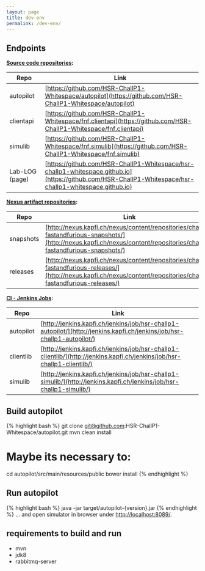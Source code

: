 ```yaml
---
layout: page
title: dev-env
permalink: /dev-env/
---
```

## Endpoints
**[Source code repositories](https://github.com/HSR-ChallP1-Whitespace/):**

| Repo          | Link                                                                                                                                                     |
| ------------- | -------------------------------------------------------------------------------------------------------------------------------------------------------- |
| autopilot     | [https://github.com/HSR-ChallP1-Whitespace/autopilot](https://github.com/HSR-ChallP1-Whitespace/autopilot)                                               |
| clientapi     | [https://github.com/HSR-ChallP1-Whitespace/fnf.clientapi](https://github.com/HSR-ChallP1-Whitespace/fnf.clientapi)                                       |
| simulib       | [https://github.com/HSR-ChallP1-Whitespace/fnf.simulib](https://github.com/HSR-ChallP1-Whitespace/fnf.simulib)                                           |
| Lab-LOG ([page](http://hsr-challp1-whitespace.github.io/)) | [https://github.com/HSR-ChallP1-Whitespace/hsr-challp1-whitespace.github.io](https://github.com/HSR-ChallP1-Whitespace/hsr-challp1-whitespace.github.io) |


**[Nexus artifact repositories](http://nexus.kapfi.ch):**

| Repo          | Link                                                                                                                                                                     |
| ------------- | ------------------------------------------------------------------------------------------------------------------------------------------------------------------------ |
| snapshots     | [http://nexus.kapfi.ch/nexus/content/repositories/challp1-fastandfurious-snapshots/](http://nexus.kapfi.ch/nexus/content/repositories/challp1-fastandfurious-snapshots/) |
| releases      | [http://nexus.kapfi.ch/nexus/content/repositories/challp1-fastandfurious-releases/](http://nexus.kapfi.ch/nexus/content/repositories/challp1-fastandfurious-releases/)   |

**[CI - Jenkins Jobs](http://jenkins.kapfi.ch):**

| Repo          | Link                                                                                                                     |
| ------------- | ------------------------------------------------------------------------------------------------------------------------ |
| autopilot     | [http://jenkins.kapfi.ch/jenkins/job/hsr-challp1-autopilot/](http://jenkins.kapfi.ch/jenkins/job/hsr-challp1-autopilot/) |
| clientlib     | [http://jenkins.kapfi.ch/jenkins/job/hsr-challp1-clientlib/](http://jenkins.kapfi.ch/jenkins/job/hsr-challp1-clientlib/) |
| simulib       | [http://jenkins.kapfi.ch/jenkins/job/hsr-challp1-simulib/](http://jenkins.kapfi.ch/jenkins/job/hsr-challp1-simulib/)     |

## Build autopilot
{% highlight bash %}
git clone git@github.com:HSR-ChallP1-Whitespace/autopilot.git
mvn clean install
# Maybe its necessary to:
cd autopilot/src/main/resources/public
bower install
{% endhighlight %}

## Run autopilot
{% highlight bash %}
java -jar target/autopilot-{version}.jar 
{% endhighlight %}
... and open simulator in browser under [http://localhost:8089/](http://localhost:8089/).

## requirements to build and run
 - mvn
 - jdk8
 - rabbitmq-server 
